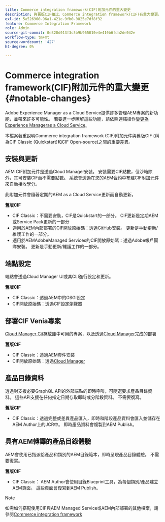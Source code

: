 ```yaml
---
title: Commerce integration framework(CIF)附加元件的重大變更
description: 與舊版CIF相比，Commerce integration framework(CIF)有重大變更。
exl-id: 5a526960-96a1-421e-9fb0-0825e7df8f32
feature: Commerce Integration Framework
role: Admin
source-git-commit: 0e328d013f3c5b9b965010e4e410b6fda2de042e
workflow-type: tm+mt
source-wordcount: '427'
ht-degree: 0%

---
```


# Commerce integration framework(CIF)附加元件的重大變更{#notable-changes}

Adobe Experience Manager as a Cloud Service提供許多管理AEM專案的新功能，並帶來許多可能性。 若要進一步瞭解這些功能，請依照連結操作[變更為Experience Manageras a Cloud Service](/help/release-notes/aem-cloud-changes.md)。

本檔案著重說明Commerce integration framework (CIF)附加元件與舊版CIF (稱為CIF Classic (Quickstart)和CIF Open-source)之間的重要差異。

## 安裝與更新

AEM CIF附加元件是透過Cloud Manager安裝。 安裝需要CIF點數，但沙箱除外，其可安裝CIF而不需要點數。 系統會透過在您的AEM合約中布建CIF附加元件來自動接收學分。

此附加元件會隨著定期的AEM as a Cloud Service更新而自動更新。

**舊版CIF**

* CIF Classic：不需要安裝，CIF是Quickstart的一部分。 CIF更新是定期AEM或Service Pack更新的一部分
* 適用於AEM內部部署的CIF開放原始碼：透過GitHub安裝。 更新是手動更新/維護工作的一部分。
* 適用於AEMAdobeManaged Services的CIF開放原始碼：透過Adobe帳戶團隊安裝。 更新是手動更新/維護工作的一部分。

## 端點設定

端點會透過Cloud Manager UI或其CLI進行設定和更新。

**舊版CIF**

* CIF Classic：透過AEM中的OSGi設定
* CIF開放原始碼：透過CIF設定瀏覽器

## 部署CIF Venia專案

[Cloud Manager Git存放庫](https://experienceleague.adobe.com/docs/experience-manager-cloud-service/content/implementing/using-cloud-manager/managing-code/integrating-with-git.html)中可用的專案，以及透過[Cloud Manager](https://experienceleague.adobe.com/docs/experience-manager-cloud-service/content/implementing/deploying/overview.html)完成的部署

**舊版CIF**

* CIF Classic：透過AEM套件安裝
* CIF開放原始碼：透過[Cloud Manager](https://experienceleague.adobe.com/docs/experience-manager-cloud-manager/content/introduction.html)

## 產品目錄資料

透過對支援必要GraphQL API的外部端點的即時呼叫，可隨選要求產品目錄資料。 這些API支援在任何指定日期存取即時或分階段資料。 不需要復寫。

**舊版CIF**

* CIF Classic：透過完整或差異產品匯入，即時和階段產品資料會匯入並儲存在AEM Author上的JCR中。 即時產品資料會複製到AEM Publish。

## 具有AEM轉譯的產品目錄體驗

AEM會使用已指派給產品和類別的AEM目錄範本，即時呈現產品目錄體驗。 不需要復寫。

**舊版CIF**

* CIF Classic： AEM Author會使用目錄Blueprint工具，為每個類別/產品建立AEM頁面。 這些頁面會復寫到AEM Publish。

>[!NOTE]
>
>如需如何搭配使用CIF與AEM Managed Service或AEM內部部署的其他檔案，請參閱[Commerce integration framework](https://www.adobe.io/apis/experiencecloud/commerce-integration-framework/getting-started.html)
